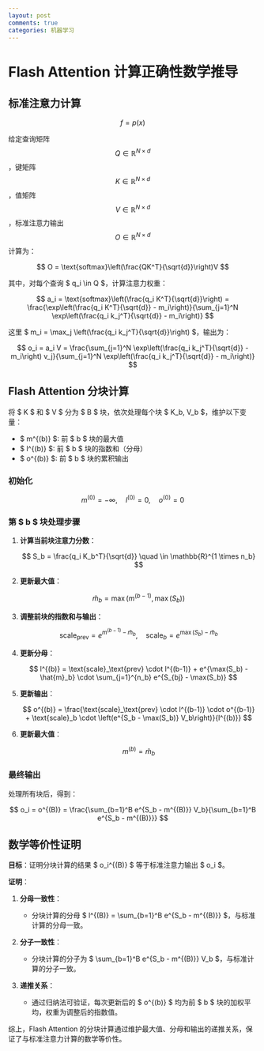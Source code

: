 ```yaml
---
layout: post
comments: true
categories: 机器学习
---
```


# Flash Attention 计算正确性数学推导

## 标准注意力计算

$$f=p(x)$$

给定查询矩阵 $$Q \in \mathbb{R}^{N \times d}$$，键矩阵$$ K \in \mathbb{R}^{N \times d}$$，值矩阵$$V \in \mathbb{R}^{N \times d}$$，标准注意力输出$$O \in \mathbb{R}^{N \times d}$$计算为：

$$
O = \text{softmax}\left(\frac{QK^T}{\sqrt{d}}\right)V
$$

其中，对每个查询 $ q_i \in Q $，计算注意力权重：

$$
a_i = \text{softmax}\left(\frac{q_i K^T}{\sqrt{d}}\right) = \frac{\exp\left(\frac{q_i K^T}{\sqrt{d}} - m_i\right)}{\sum_{j=1}^N \exp\left(\frac{q_i k_j^T}{\sqrt{d}} - m_i\right)}
$$

这里 $ m_i = \max_j \left(\frac{q_i k_j^T}{\sqrt{d}}\right) $，输出为：

$$
o_i = a_i V = \frac{\sum_{j=1}^N \exp\left(\frac{q_i k_j^T}{\sqrt{d}} - m_i\right) v_j}{\sum_{j=1}^N \exp\left(\frac{q_i k_j^T}{\sqrt{d}} - m_i\right)}
$$

## Flash Attention 分块计算

将 $ K $ 和 $ V $ 分为 $ B $ 块，依次处理每个块 $ K_b, V_b $，维护以下变量：
- $ m^{(b)} $: 前 $ b $ 块的最大值
- $ l^{(b)} $: 前 $ b $ 块的指数和（分母）
- $ o^{(b)} $: 前 $ b $ 块的累积输出

### 初始化

$$
m^{(0)} = -\infty, \quad l^{(0)} = 0, \quad o^{(0)} = 0
$$

### 第 $ b $ 块处理步骤

1. **计算当前块注意力分数**：

   $$
   S_b = \frac{q_i K_b^T}{\sqrt{d}} \quad \in \mathbb{R}^{1 \times n_b}
   $$

2. **更新最大值**：

   $$
   \hat{m}_b = \max\left(m^{(b-1)}, \max(S_b)\right)
   $$

3. **调整前块的指数和与输出**：

   $$
   \text{scale}_\text{prev} = e^{m^{(b-1)} - \hat{m}_b}, \quad \text{scale}_b = e^{\max(S_b) - \hat{m}_b}
   $$

4. **更新分母**：

   $$
   l^{(b)} = \text{scale}_\text{prev} \cdot l^{(b-1)} + e^{\max(S_b) - \hat{m}_b} \cdot \sum_{j=1}^{n_b} e^{S_{bj} - \max(S_b)}
   $$

5. **更新输出**：

   $$
   o^{(b)} = \frac{\text{scale}_\text{prev} \cdot l^{(b-1)} \cdot o^{(b-1)} + \text{scale}_b \cdot \left(e^{S_b - \max(S_b)} V_b\right)}{l^{(b)}}
   $$

6. **更新最大值**：

   $$
   m^{(b)} = \hat{m}_b
   $$

### 最终输出
处理所有块后，得到：

$$
o_i = o^{(B)} = \frac{\sum_{b=1}^B e^{S_b - m^{(B)}} V_b}{\sum_{b=1}^B e^{S_b - m^{(B)}}}
$$

## 数学等价性证明

**目标**：证明分块计算的结果 $ o_i^{(B)} $ 等于标准注意力输出 $ o_i $。

**证明**：

1. **分母一致性**：
    - 分块计算的分母 $ l^{(B)} = \sum_{b=1}^B e^{S_b - m^{(B)}} $，与标准计算的分母一致。

2. **分子一致性**：
    - 分块计算的分子为 $ \sum_{b=1}^B e^{S_b - m^{(B)}} V_b $，与标准计算的分子一致。

3. **递推关系**：
    - 通过归纳法可验证，每次更新后的 $ o^{(b)} $ 均为前 $ b $ 块的加权平均，权重为调整后的指数值。

综上，Flash Attention 的分块计算通过维护最大值、分母和输出的递推关系，保证了与标准注意力计算的数学等价性。